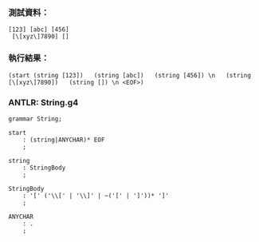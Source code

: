 
### 測試資料：
```
[123] [abc] [456]
 [\[xyz\]7890] []
```

### 執行結果：
```
(start (string [123])   (string [abc])   (string [456]) \n   (string [\[xyz\]7890])   (string []) \n <EOF>)
```

### ANTLR: String.g4
```g4
grammar String;

start
	: (string|ANYCHAR)* EOF
	;

string
	: StringBody
	;

StringBody
	: '[' ('\\[' | '\\]' | ~('[' | ']'))* ']'
	;

ANYCHAR
	: .
	;
```
